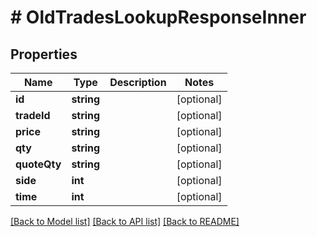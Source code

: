 # # OldTradesLookupResponseInner

## Properties

Name | Type | Description | Notes
------------ | ------------- | ------------- | -------------
**id** | **string** |  | [optional]
**tradeId** | **string** |  | [optional]
**price** | **string** |  | [optional]
**qty** | **string** |  | [optional]
**quoteQty** | **string** |  | [optional]
**side** | **int** |  | [optional]
**time** | **int** |  | [optional]

[[Back to Model list]](../../README.md#models) [[Back to API list]](../../README.md#endpoints) [[Back to README]](../../README.md)
